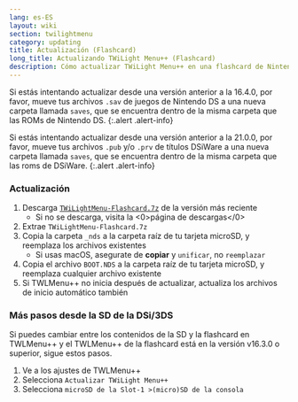 ```yaml
---
lang: es-ES
layout: wiki
section: twilightmenu
category: updating
title: Actualización (Flashcard)
long_title: Actualizando TWiLight Menu++ (Flashcard)
description: Cómo actualizar TWiLight Menu++ en una flashcard de Nintendo DS
---
```


Si estás intentando actualizar desde una versión anterior a la 16.4.0, por favor, mueve tus archivos `.sav` de juegos de Nintendo DS a una nueva carpeta llamada `saves`, que se encuentra dentro de la misma carpeta que las ROMs de Nintendo DS.
{:.alert .alert-info}

Si estás intentando actualizar desde una versión anterior a la 21.0.0, por favor, mueve tus archivos `.pub` y/o `.prv` de títulos DSiWare a una nueva carpeta llamada `saves`, que se encuentra dentro de la misma carpeta que las roms de DSiWare.
{:.alert .alert-info}

### Actualización
1. Descarga [`TWiLightMenu-Flashcard.7z`](https://github.com/DS-Homebrew/TWiLightMenu/releases/latest/download/TWiLightMenu-Flashcard.7z) de la versión más reciente
    - Si no se descarga, visita la <0>página de descargas</0>
1. Extrae `TWiLightMenu-Flashcard.7z`
1. Copia la carpeta `_nds` a la carpeta raíz de tu tarjeta microSD, y reemplaza los archivos existentes
    - Si usas macOS, asegurate de **copiar** y `unificar`, no `reemplazar`
1. Copia el archivo `BOOT.NDS` a la carpeta raíz de tu tarjeta microSD, y reemplaza cualquier archivo existente
1. Si TWLMenu++ no inicia después de actualizar, actualiza los archivos de inicio automático también

### Más pasos desde la SD de la DSi/3DS

Si puedes cambiar entre los contenidos de la SD y la flashcard en TWLMenu++ y el TWLMenu++ de la flashcard está en la versión v16.3.0 o superior, sigue estos pasos.

1. Ve a los ajustes de TWLMenu++
1. Selecciona `Actualizar TWiLight Menu++`
1. Selecciona `microSD de la Slot-1 >(micro)SD de la consola`
